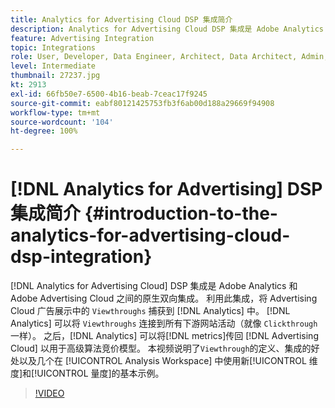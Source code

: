 ```yaml
---
title: Analytics for Advertising Cloud DSP 集成简介
description: Analytics for Advertising Cloud DSP 集成是 Adobe Analytics 和 Adobe Advertising Cloud 之间的原生双向集成。
feature: Advertising Integration
topic: Integrations
role: User, Developer, Data Engineer, Architect, Data Architect, Admin, Leader
level: Intermediate
thumbnail: 27237.jpg
kt: 2913
exl-id: 66fb50e7-6500-4b16-beab-7ceac17f9245
source-git-commit: eabf80121425753fb3f6ab00d188a29669f94908
workflow-type: tm+mt
source-wordcount: '104'
ht-degree: 100%

---
```


# [!DNL Analytics for Advertising] DSP 集成简介 {#introduction-to-the-analytics-for-advertising-cloud-dsp-integration}

[!DNL Analytics for Advertising Cloud] DSP 集成是 Adobe Analytics 和 Adobe Advertising Cloud 之间的原生双向集成。 利用此集成，将 Advertising Cloud 广告展示中的 `Viewthroughs` 捕获到 [!DNL Analytics] 中。 [!DNL Analytics] 可以将 `Viewthroughs` 连接到所有下游网站活动（就像 `Clickthrough` 一样）。 之后，[!DNL Analytics] 可以将[!DNL metrics]传回 [!DNL Advertising Cloud] 以用于高级算法竞价模型。 本视频说明了`Viewthrough`的定义、集成的好处以及几个在 [!UICONTROL Analysis Workspace] 中使用新[!UICONTROL 维度]和[!UICONTROL 量度]的基本示例。

>[!VIDEO](https://video.tv.adobe.com/v/27237/?quality=12&learn=on)
